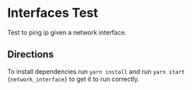 # Interfaces Test

Test to ping ip given a network interface. 

## Directions

To install dependencies run `yarn install` and run `yarn start {network_interface}` to get it to run correctly.

